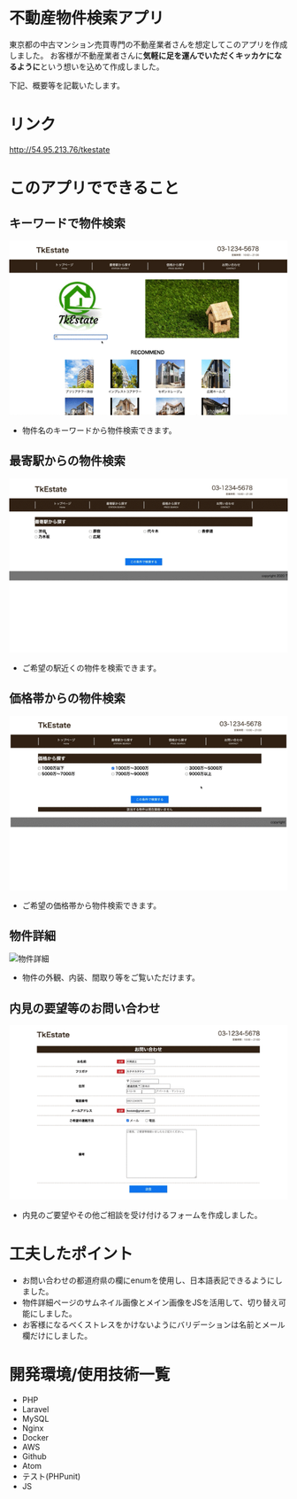 # 不動産物件検索アプリ
東京都の中古マンション売買専門の不動産業者さんを想定してこのアプリを作成しました。
お客様が不動産業者さんに**気軽に足を運んでいただくキッカケになるように**という想いを込めて作成しました。

下記、概要等を記載いたします。
# リンク
http://54.95.213.76/tkestate

# このアプリでできること
## キーワードで物件検索

![キーワード検索](./keyword.gif)

  - 物件名のキーワードから物件検索できます。

## 最寄駅からの物件検索

![最寄駅から検索](./station.gif)

  - ご希望の駅近くの物件を検索できます。

## 価格帯からの物件検索

![価格から検索](./price.gif)

  - ご希望の価格帯から物件検索できます。
  
## 物件詳細

![物件詳細](./show.jpg)

  - 物件の外観、内装、間取り等をご覧いただけます。

## 内見の要望等のお問い合わせ

![お問い合わせ](./contact.gif)

  - 内見のご要望やその他ご相談を受け付けるフォームを作成しました。

# 工夫したポイント
  - お問い合わせの都道府県の欄にenumを使用し、日本語表記できるようにしました。
  - 物件詳細ページのサムネイル画像とメイン画像をJSを活用して、切り替え可能にしました。
  - お客様になるべくストレスをかけないようにバリデーションは名前とメール欄だけにしました。

# 開発環境/使用技術一覧
  - PHP
  - Laravel
  - MySQL
  - Nginx
  - Docker
  - AWS
  - Github
  - Atom
  - テスト(PHPunit)
  - JS
